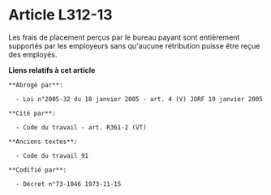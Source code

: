 # Article L312-13

Les frais de placement perçus par le bureau payant sont entièrement supportés par les employeurs sans qu'aucune rétribution
puisse être reçue des employés.

**Liens relatifs à cet article**

	**Abrogé par**:

	  - Loi n°2005-32 du 18 janvier 2005 - art. 4 (V) JORF 19 janvier 2005

	**Cité par**:

	  - Code du travail - art. R361-2 (VT)

	**Anciens textes**:

	  - Code du travail 91

	**Codifié par**:

	  - Décret n°73-1046 1973-11-15
